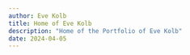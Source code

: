 ```yaml
---
author: Eve Kolb
title: Home of Eve Kolb
description: "Home of the Portfolio of Eve Kolb"
date: 2024-04-05
---
```

